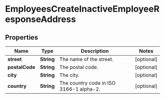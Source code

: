 

# EmployeesCreateInactiveEmployeeResponseAddress


## Properties

| Name | Type | Description | Notes |
|------------ | ------------- | ------------- | -------------|
|**street** | **String** | The name of the street. |  [optional] |
|**postalCode** | **String** | The postal code. |  [optional] |
|**city** | **String** | The city. |  [optional] |
|**country** | **String** | The country code in ISO 3166-1 alpha-2. |  [optional] |



